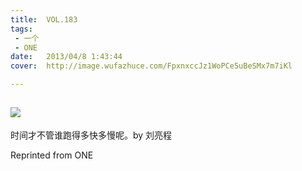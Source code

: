 ```yaml
---
title:	VOL.183
tags:
 - 一个
 - ONE
date:	2013/04/8 1:43:44
cover:	http://image.wufazhuce.com/FpxnxccJz1WoPCe5uBeSMx7m7iKl

---
```

![](http://image.wufazhuce.com/FpxnxccJz1WoPCe5uBeSMx7m7iKl)
---

时间才不管谁跑得多快多慢呢。by 刘亮程
 
Reprinted from ONE
